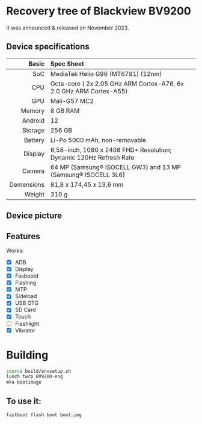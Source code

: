 #  Recovery tree of Blackview BV9200

It was announced & released on November 2023.

## Device specifications

Basic   | Spec Sheet
-------:|:-------------------------
SoC     | MediaTek Helio G96 (MT6781) (12nm)
CPU     | Octa-core ( 2x 2.05 GHz ARM Cortex-A76, 6x 2.0 GHz ARM Cortex-A55)
GPU     | Mali-G57 MC2
Memory  | 8 GB RAM
Android | 12
Storage | 256 GB
Battery | Li-Po 5000 mAh, non-removable
Display | 6,58-inch, 1080 x 2408 FHD+ Resolution; Dynamic 120Hz Refresh Rate
Camera  | 64 MP (Samsung® ISOCELL GW3) and 13 MP (Samsung® ISOCELL 3L6)
Demensions | 81,8 x 174,45 x 13,6 mm
Weight  | 310 g
## Device picture

## Features

Works:

- [X] ADB
- [X] Display
- [X] Fasbootd
- [X] Flashing
- [X] MTP
- [X] Sideload
- [X] USB OTG
- [X] SD Card
- [X] Touch
- [ ] Flashlight
- [X] Vibrator

# Building
```bash
source build/envsetup.sh
lunch twrp_BV9200-eng
mka bootimage
```

## To use it:

```
fastboot flash boot boot.img
```
